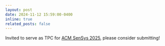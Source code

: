 ```yaml
---
layout: post
date: 2024-11-12 15:59:00-0400
inline: true
related_posts: false
---
```




Invited to serve as TPC for [ACM SenSys 2025](https://sensys.acm.org/2025/), please consider submitting!
